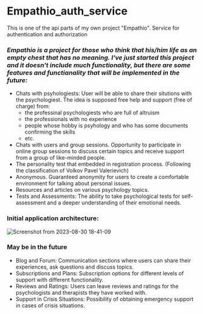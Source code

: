 # Empathio_auth_service
This is one of the api parts of my own project "Empathio". Service for authentication and authorization


### _Empathio is a project for those who think that his/him life as an empty chest that has no meaning. I've just started this project and it doesn't include much functionality, but there are some features and functianality that will be implemented in the future:_
- Chats with psyhologiests: User will be able to share their situtions with the psychologiest. The idea is supposed free help and support (free of charge) from:
  - the professinal psychologiests who are full of altruism
  - the professionals with no experience
  - people whose hobby is psyhology and who has some documents confirming the skills
  - etc. 
- Chats with users and group sessions. Opportunity to participate in online group sessions to discuss certain topics and receive support from a group of like-minded people.
- The personality test that embedded in registration process. (Following the classification of Volkov Pavel Valerievich)
- Anonymous. Guaranteed anonymity for users to create a comfortable environment for talking about personal issues.
- Resources and articles on various psychology topics.
- Tests and Assessments: The ability to take psychological tests for self-assessment and a deeper understanding of their emotional needs.

### Initial application architecture:

![Screenshot from 2023-08-30 18-41-09](https://github.com/AitkulovTimur/empathio_auth_service/assets/99267246/aaf7715a-5cc4-44e7-9771-e27d81882b7f)


### May be in the future
- Blog and Forum: Communication sections where users can share their experiences, ask questions and discuss topics.
- Subscriptions and Plans: Subscription options for different levels of support with different functionality.
- Reviews and Ratings: Users can leave reviews and ratings for the psychologists and therapists they have worked with.
- Support in Crisis Situations: Possibility of obtaining emergency support in cases of crisis situations.
